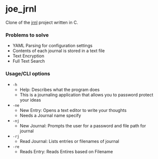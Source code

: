# joe_jrnl 
Clone of the [jrnl](https://jrnl.sh) project written in C.

### Problems to solve
- YAML Parsing for configuration settings
- Contents of each journal is stored in a text file
- Text Encryption 
- Full Text Search 

### Usage/CLI options 
  - `-h`
	- Help: Describes what the program does
	- This is a journaling application that allows you to password protect your ideas
  - `-ne` 
    - New Entry: Opens a text editor to write your thoughts 
	- Needs a Journal name specify 
  - `-nj` 
    - New Journal: Prompts the user for a password and file path for journal
  - `-rj`
    - Read Journal: Lists entries or filenames of journal
  - `-re` 
    - Reads Entry: Reads Entires based on Filename 

